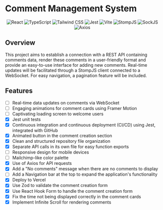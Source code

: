 # Comment Management System

<p align="center">
  <img src="https://img.shields.io/badge/React-blue?style=for-the-badge&logo=react" alt="React" />
  <img src="https://img.shields.io/badge/TypeScript-blue?style=for-the-badge&logo=typescript" alt="TypeScript" />
  <img src="https://img.shields.io/badge/Tailwind_CSS-blue?style=for-the-badge&logo=tailwindcss" alt="Tailwind CSS" />
  <img src="https://img.shields.io/badge/Jest-red?style=for-the-badge&logo=jest" alt="Jest" />
  <img src="https://img.shields.io/badge/Vite-blue?style=for-the-badge&logo=vite" alt="Vite" />
  <img src="https://img.shields.io/badge/StompJS-yellow?style=for-the-badge" alt="StompJS" />
  <img src="https://img.shields.io/badge/SockJS-orange?style=for-the-badge" alt="SockJS" />
  <img src="https://img.shields.io/badge/Axios-purple?style=for-the-badge" alt="Axios" />
</p>

## Overview

This project aims to establish a connection with a REST API containing comments data, render these comments in a user-friendly format and provide an easy-to-use interface for adding new comments. Real-time updates will be facilitated through a StompJS client connected to a WebSocket. For easy navigation, a pagination feature will be included.

## Features

- [ ] Real-time data updates on comments via WebSocket
- [ ] Engaging animations for comment cards using Framer Motion
- [ ] Captivating loading screen to welcome users
- [x] Jest unit tests
- [x] Continuous integration and continuous deployment (CI/CD) using Jest, integrated with GitHub
- [x] Animated button in the comment creation section
- [x] Clean and structured repository file organization
- [x] Separate API calls in its own file for easy function exports
- [ ] Responsive design for mobile devices
- [ ] Mailchimp-like color palette
- [x] Use of Axios for API requests
- [x] Add a "No comments" message when there are no comments to display
- [ ] Add a Navigation bar at the top to expand the application's functionality
- [x] Deploy to Vercel
- [x] Use Zod to validate the comment creation form
- [x] Use React Hook Form to handle the comment creation form
- [x] Fix the time not being displayed correctly in the comment cards
- [x] Implement Infinite Scroll for rendering comments
